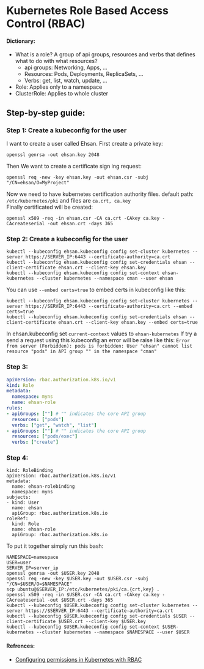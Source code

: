 <!-- Space: RD -->
<!-- Title: Kubernetes Role Based Access Control (RBAC) -->
# Kubernetes Role Based Access Control (RBAC)
#### Dictionary:
- What is a role?  A group of api groups, resources and verbs that defines what to do with what resources?
  - api groups: Networking, Apps, ...
  - Resources: Pods, Deployments, ReplicaSets, ...
  - Verbs: get, list, watch, update, ...
- Role: Applies only to a namespace
- ClusterRole: Applies to whole cluster


## Step-by-step guide:
### Step 1: Create a kubeconfig for the user

I want to create a user called Ehsan. First create a private key:
```
openssl genrsa -out ehsan.key 2048
```
Then We want to create a certificate sign ing request:
```
openssl req -new -key ehsan.key -out ehsan.csr -subj "/CN=ehsan/O=MyProject"
```
Now we need to have kubernetes certification authority files. default path: `/etc/kubernetes/pki` and files are `ca.crt, ca.key`  
Finally certificated will be created:
```
openssl x509 -req -in ehsan.csr -CA ca.crt -CAkey ca.key -CAcreateserial -out ehsan.crt -days 365
```
### Step 2: Create a kubeconfig for the user
```
kubectl --kubeconfig ehsan.kubeconfig config set-cluster kubernetes --server https://SERVER_IP:6443 --certificate-authority=ca.crt
kubectl --kubeconfig ehsan.kubeconfig config set-credentials ehsan --client-certificate ehsan.crt --client-key ehsan.key
kubectl --kubeconfig ehsan.kubeconfig config set-context ehsan-kubernetes --cluster kubernetes --namespace cman --user ehsan
```
You can use `--embed certs=true` to embed certs in kubeconfig like this:
```
kubectl --kubeconfig ehsan.kubeconfig config set-cluster kubernetes --server https://SERVER_IP:6443 --certificate-authority=ca.crt --embed certs=true
kubectl --kubeconfig ehsan.kubeconfig config set-credentials ehsan --client-certificate ehsan.crt --client-key ehsan.key --embed certs=true
```

In ehsan.kubeconfig set `current-context` values to `ehsan-kubernetes`
If try a send a request using this kubeconfig an error will be raise like this:
`Error from server (Forbidden): pods is forbidden: User "ehsan" cannot list resource "pods" in API group "" in the namespace "cman"`
### Step 3: 
```yaml
apiVersion: rbac.authorization.k8s.io/v1
kind: Role
metadata:
  namespace: myns
  name: ehsan-role
rules:
- apiGroups: [""] # "" indicates the core API group
  resources: ["pods"]
  verbs: ["get", "watch", "list"]
- apiGroups: [""] # "" indicates the core API group
  resources: ["pods/exec"]
  verbs: ["create"]
```
### Step 4:
```
kind: RoleBinding
apiVersion: rbac.authorization.k8s.io/v1
metadata:
  name: ehsan-rolebinding
  namespace: myns
subjects:
- kind: User
  name: ehsan
  apiGroup: rbac.authorization.k8s.io
roleRef:
  kind: Role
  name: ehsan-role
  apiGroup: rbac.authorization.k8s.io 
```

To put it together simply run this bash:
```shell
NAMESPACE=namespace
USER=user
SERVER_IP=server_ip
openssl genrsa -out $USER.key 2048
openssl req -new -key $USER.key -out $USER.csr -subj "/CN=$USER/O=$NAMESPACE"
scp ubuntu@$SERVER_IP:/etc/kubernetes/pki/ca.{crt,key} .
openssl x509 -req -in $USER.csr -CA ca.crt -CAkey ca.key -CAcreateserial -out $USER.crt -days 365
kubectl --kubeconfig $USER.kubeconfig config set-cluster kubernetes --server https://$SERVER_IP:6443 --certificate-authority=ca.crt
kubectl --kubeconfig $USER.kubeconfig config set-credentials $USER --client-certificate $USER.crt --client-key $USER.key
kubectl --kubeconfig $USER.kubeconfig config set-context $USER-kubernetes --cluster kubernetes --namespace $NAMESPACE --user $USER
```



#### Refrences:
- [Configuring permissions in Kubernetes with RBAC](https://medium.com/containerum/configuring-permissions-in-kubernetes-with-rbac-a456a9717d5d)
